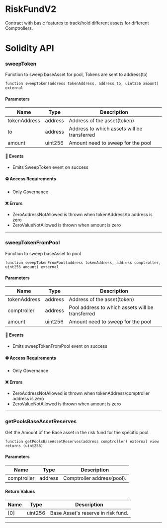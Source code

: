 # RiskFundV2

Contract with basic features to track/hold different assets for different Comptrollers.

# Solidity API

### sweepToken

Function to sweep baseAsset for pool, Tokens are sent to address(to)

```solidity
function sweepToken(address tokenAddress, address to, uint256 amount) external
```

#### Parameters
| Name | Type | Description |
| ---- | ---- | ----------- |
| tokenAddress | address | Address of the asset(token) |
| to | address | Address to which assets will be transferred |
| amount | uint256 | Amount need to sweep for the pool |

#### 📅 Events
* Emits SweepToken event on success

#### ⛔️ Access Requirements
* Only Governance

#### ❌ Errors
* ZeroAddressNotAllowed is thrown when tokenAddress/to address is zero
* ZeroValueNotAllowed is thrown when amount is zero

- - -

### sweepTokenFromPool

Function to sweep baseAsset to pool

```solidity
function sweepTokenFromPool(address tokenAddress, address comptroller, uint256 amount) external
```

#### Parameters
| Name | Type | Description |
| ---- | ---- | ----------- |
| tokenAddress | address | Address of the asset(token) |
| comptroller | address | Pool address to which assets will be transferred |
| amount | uint256 | Amount need to sweep for the pool |

#### 📅 Events
* Emits sweepTokenFromPool event on success

#### ⛔️ Access Requirements
* Only Governance

#### ❌ Errors
* ZeroAddressNotAllowed is thrown when tokenAddress/comptroller address is zero
* ZeroValueNotAllowed is thrown when amount is zero

- - -

### getPoolsBaseAssetReserves

Get the Amount of the Base asset in the risk fund for the specific pool.

```solidity
function getPoolsBaseAssetReserves(address comptroller) external view returns (uint256)
```

#### Parameters
| Name | Type | Description |
| ---- | ---- | ----------- |
| comptroller | address | Comptroller address(pool). |

#### Return Values
| Name | Type | Description |
| ---- | ---- | ----------- |
| [0] | uint256 | Base Asset's reserve in risk fund. |

- - -

